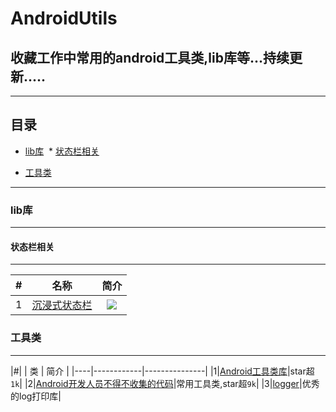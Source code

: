 # AndroidUtils
## 收藏工作中常用的android工具类,lib库等...持续更新.....<br>
****
## 目录
* [lib库](#lib库)
  * [状态栏相关](#状态栏相关)
  
* [工具类](#工具类)
****

### lib库
-----------
#### 状态栏相关
-----------
|#| 名称 | 简介  | 
|---------|------------|:---------------:|
|1|[沉浸式状态栏][0]|![](https://github.com/H07000223/FlycoSystemBar/blob/master/art/5.0.gif)|  

### 工具类
-----------
|#| | 类 | 简介  | 
|----|------------|---------------|
|1|[Android工具类库][1]|star超`1k`|
|2|[Android开发人员不得不收集的代码][2]|常用工具类,star超`9k`|
|3|[logger][3]|优秀的log打印库|












[0]: https://github.com/H07000223/FlycoSystemBar
[1]: https://github.com/jingle1267/android-utils
[2]: https://github.com/Blankj/AndroidUtilCode/blob/master/README-CN.md
[3]: https://github.com/orhanobut/logger



